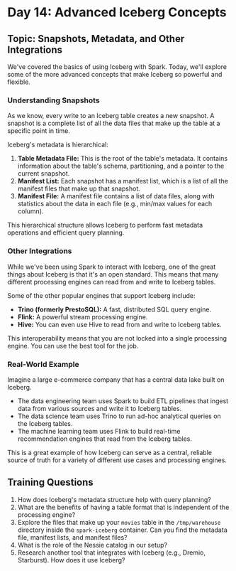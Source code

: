# Day 14: Advanced Iceberg Concepts

## Topic: Snapshots, Metadata, and Other Integrations

We've covered the basics of using Iceberg with Spark. Today, we'll explore some of the more advanced concepts that make Iceberg so powerful and flexible.

### Understanding Snapshots

As we know, every write to an Iceberg table creates a new snapshot. A snapshot is a complete list of all the data files that make up the table at a specific point in time.

Iceberg's metadata is hierarchical:

1.  **Table Metadata File:** This is the root of the table's metadata. It contains information about the table's schema, partitioning, and a pointer to the current snapshot.
2.  **Manifest List:** Each snapshot has a manifest list, which is a list of all the manifest files that make up that snapshot.
3.  **Manifest File:** A manifest file contains a list of data files, along with statistics about the data in each file (e.g., min/max values for each column).

This hierarchical structure allows Iceberg to perform fast metadata operations and efficient query planning.

### Other Integrations

While we've been using Spark to interact with Iceberg, one of the great things about Iceberg is that it's an open standard. This means that many different processing engines can read from and write to Iceberg tables.

Some of the other popular engines that support Iceberg include:

*   **Trino (formerly PrestoSQL):** A fast, distributed SQL query engine.
*   **Flink:** A powerful stream processing engine.
*   **Hive:** You can even use Hive to read from and write to Iceberg tables.

This interoperability means that you are not locked into a single processing engine. You can use the best tool for the job.

### Real-World Example

Imagine a large e-commerce company that has a central data lake built on Iceberg.

*   The data engineering team uses Spark to build ETL pipelines that ingest data from various sources and write it to Iceberg tables.
*   The data science team uses Trino to run ad-hoc analytical queries on the Iceberg tables.
*   The machine learning team uses Flink to build real-time recommendation engines that read from the Iceberg tables.

This is a great example of how Iceberg can serve as a central, reliable source of truth for a variety of different use cases and processing engines.

## Training Questions

1.  How does Iceberg's metadata structure help with query planning?
2.  What are the benefits of having a table format that is independent of the processing engine?
3.  Explore the files that make up your `movies` table in the `/tmp/warehouse` directory inside the `spark-iceberg` container. Can you find the metadata file, manifest lists, and manifest files?
4.  What is the role of the Nessie catalog in our setup?
5.  Research another tool that integrates with Iceberg (e.g., Dremio, Starburst). How does it use Iceberg?
